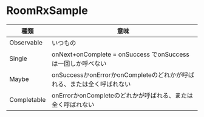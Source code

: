 # RoomRxSample

| 種類 | 意味 |
----|---- 
| Observable |  いつもの| 
| Single | onNext+onComplete = onSuccess でonSuccessは一回しか呼べない| 
| Maybe | onSuccessかonErrorかonCompleteのどれかが呼ばれる、または全く呼ばれない| 
| Completable | onErrorかonCompleteのどれかが呼ばれる、または全く呼ばれない| 
